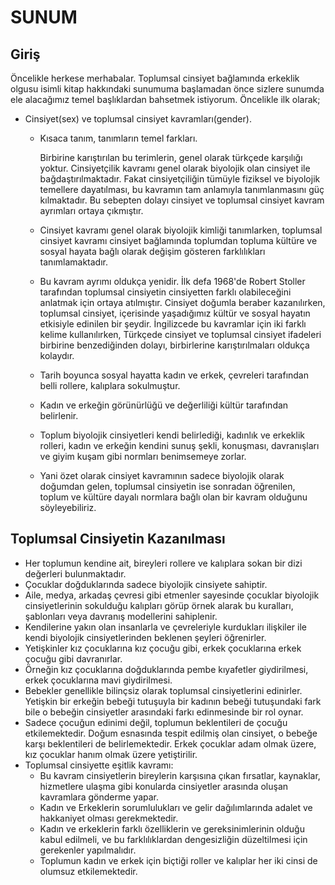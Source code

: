# SUNUM

## Giriş

Öncelikle herkese merhabalar. Toplumsal cinsiyet bağlamında erkeklik olgusu isimli kitap hakkındaki sunumuma başlamadan önce sizlere sunumda ele alacağımız temel başlıklardan bahsetmek istiyorum. Öncelikle ilk olarak;

* Cinsiyet\(sex\) ve toplumsal cinsiyet kavramları\(gender\).
  * Kısaca tanım, tanımların temel farkları.  

      Birbirine karıştırılan bu terimlerin, genel olarak türkçede karşılığı yoktur. Cinsiyetçilik kavramı genel olarak biyolojik olan cinsiyet ile bağdaştırılmaktadır. Fakat cinsiyetçiliğin tümüyle fiziksel ve biyolojik temellere dayatılması, bu kavramın tam anlamıyla tanımlanmasını güç kılmaktadır. Bu sebepten dolayı cinsiyet ve toplumsal cinsiyet kavram ayrımları ortaya çıkmıştır.

  * Cinsiyet kavramı genel olarak biyolojik kimliği tanımlarken, toplumsal cinsiyet kavramı cinsiyet bağlamında toplumdan topluma kültüre ve sosyal hayata bağlı olarak değişim gösteren farklılıkları tanımlamaktadır. 
  * Bu kavram ayrımı oldukça yenidir. İlk defa 1968'de Robert Stoller tarafından toplumsal cinsiyetin cinsiyetten farklı olabileceğini anlatmak için ortaya atılmıştır. Cinsiyet doğumla beraber kazanılırken, toplumsal cinsiyet, içerisinde yaşadığımız kültür ve sosyal hayatın etkisiyle edinilen bir şeydir. İngilizcede bu kavramlar için iki farklı kelime kullanılırken, Türkçede cinsiyet ve toplumsal cinsiyet ifadeleri birbirine benzediğinden dolayı, birbirlerine karıştırılmaları oldukça kolaydır. 
  * Tarih boyunca sosyal hayatta kadın ve erkek, çevreleri tarafından belli rollere, kalıplara sokulmuştur.  
  * Kadın ve erkeğin görünürlüğü ve değerliliği kültür tarafından belirlenir. 
  * Toplum biyolojik cinsiyetleri kendi belirlediği, kadınlık ve erkeklik rolleri, kadın ve erkeğin kendini sunuş şekli, konuşması, davranışları ve giyim kuşam gibi normları benimsemeye zorlar.
  * Yani özet olarak cinsiyet kavramının sadece biyolojik olarak doğumdan gelen, toplumsal cinsiyetin ise sonradan öğrenilen, toplum ve kültüre dayalı normlara bağlı olan bir kavram olduğunu söyleyebiliriz.

## Toplumsal Cinsiyetin Kazanılması

* Her toplumun kendine ait, bireyleri rollere ve kalıplara sokan bir dizi değerleri bulunmaktadır. 
* Çocuklar doğduklarında sadece biyolojik cinsiyete sahiptir.
* Aile, medya, arkadaş çevresi gibi etmenler sayesinde çocuklar biyolojik cinsiyetlerinin sokulduğu kalıpları görüp örnek alarak bu kuralları, şablonları veya davranış modellerini sahiplenir. 
* Kendilerine yakın olan insanlarla ve çevreleriyle kurdukları ilişkiler ile kendi biyolojik cinsiyetlerinden beklenen şeyleri öğrenirler.  
* Yetişkinler kız çocuklarına kız çocuğu gibi, erkek çocuklarına erkek çocuğu gibi davranırlar.  
* Örneğin kız çocuklarına doğduklarında pembe kıyafetler giydirilmesi, erkek çocuklarına mavi giydirilmesi. 
* Bebekler genellikle bilinçsiz olarak toplumsal cinsiyetlerini edinirler. Yetişkin bir erkeğin bebeği tutuşuyla bir kadının bebeği tutuşundaki fark bile o bebeğin cinsiyetler arasındaki farkı edinmesinde bir rol oynar.
* Sadece çocuğun edinimi değil, toplumun beklentileri de çocuğu etkilemektedir. Doğum esnasında tespit edilmiş olan cinsiyet, o bebeğe karşı beklentileri de belirlemektedir. Erkek çocuklar adam olmak üzere, kız çocuklar hanım olmak üzere yetiştirilir.
* Toplumsal cinsiyette eşitlik kavramı:
  * Bu kavram cinsiyetlerin bireylerin karşısına çıkan fırsatlar, kaynaklar, hizmetlere ulaşma gibi konularda cinsiyetler arasında oluşan kavramlara gönderme yapar.
  * Kadın ve Erkeklerin sorumlulukları ve gelir dağılımlarında adalet ve hakkaniyet olması gerekmektedir. 
  * Kadın ve erkeklerin farklı özelliklerin ve gereksinimlerinin olduğu kabul edilmeli, ve bu farklılıklardan dengesizliğin düzeltilmesi için gerekenler yapılmalıdır.
  * Toplumun kadın ve erkek için biçtiği roller ve kalıplar her iki cinsi de olumsuz etkilemektedir.
